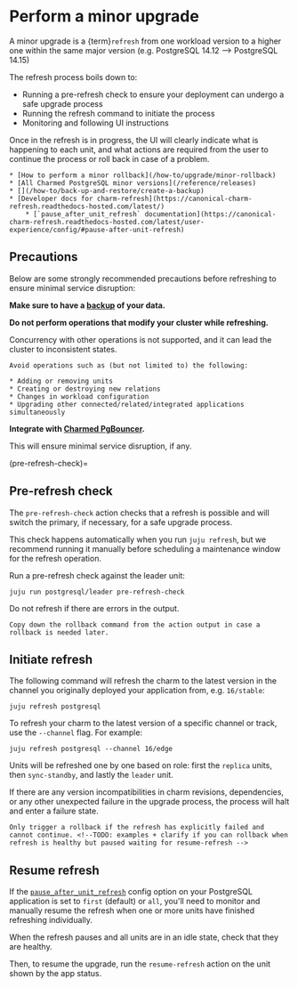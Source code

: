 # Perform a minor upgrade

A minor upgrade is a {term}`refresh` from one workload version to a higher one within the same major version (e.g. PostgreSQL 14.12 --> PostgreSQL 14.15)

The refresh process boils down to:
* Running a pre-refresh check to ensure your deployment can undergo a safe upgrade process
* Running the refresh command to initiate the process
* Monitoring and following UI instructions

Once in the refresh is in progress, the UI will clearly indicate what is happening to each unit, and what actions are required from the user to continue the process or roll back in case of a problem.

```{seealso}
* [How to perform a minor rollback](/how-to/upgrade/minor-rollback)
* [All Charmed PostgreSQL minor versions](/reference/releases)
* [](/how-to/back-up-and-restore/create-a-backup)
* [Developer docs for charm-refresh](https://canonical-charm-refresh.readthedocs-hosted.com/latest/)
    * [`pause_after_unit_refresh` documentation](https://canonical-charm-refresh.readthedocs-hosted.com/latest/user-experience/config/#pause-after-unit-refresh)
```


## Precautions

Below are some strongly recommended precautions before refreshing to ensure minimal service disruption:

**Make sure to have a [backup](/how-to/back-up-and-restore/create-a-backup) of your data.**

**Do not perform operations that modify your cluster while refreshing.**

Concurrency with other operations is not supported, and it can lead the cluster to inconsistent states.

```{dropdown} Examples
Avoid operations such as (but not limited to) the following:

* Adding or removing units
* Creating or destroying new relations
* Changes in workload configuration
* Upgrading other connected/related/integrated applications simultaneously
```

**Integrate with [Charmed PgBouncer](https://charmhub.io/pgbouncer).** 

This will ensure minimal service disruption, if any.

(pre-refresh-check)=
## Pre-refresh check

The `pre-refresh-check` action checks that a refresh is possible and will switch the primary, if necessary, for a safe upgrade process.

This check happens automatically when you run `juju refresh`, but we recommend running it manually before scheduling a maintenance window for the refresh operation.

Run a pre-refresh check against the leader unit:

```shell
juju run postgresql/leader pre-refresh-check
```

Do not refresh if there are errors in the output.

```{tip}
Copy down the rollback command from the action output in case a rollback is needed later.
```

## Initiate refresh

The following command will refresh the charm to the latest version in the channel you originally deployed your application from, e.g. `16/stable`:

```shell
juju refresh postgresql
```

To refresh your charm to the latest version of a specific channel or track, use the `--channel` flag. For example:

```shell
juju refresh postgresql --channel 16/edge
```

Units will be refreshed one by one based on role: first the `replica` units, then `sync-standby`, and lastly the `leader` unit. 

If there are any version incompatibilities in charm revisions, dependencies, or any other unexpected failure in the upgrade process, the process will halt and enter a failure state.

```{attention}
Only trigger a rollback if the refresh has explicitly failed and cannot continue. <!--TODO: examples + clarify if you can rollback when refresh is healthy but paused waiting for resume-refresh -->
```

## Resume refresh

If the [`pause_after_unit_refresh`](https://charmhub.io/postgresql/configurations?channel=16/edge#pause_after_unit_refresh) config option on your PostgreSQL application is set to `first` (default) or `all`, you'll need to monitor and manually resume the refresh when one or more units have finished refreshing individually.

When the refresh pauses and all units are in an idle state, check that they are healthy. <!-- TODO: how? -->

Then, to resume the upgrade, run the `resume-refresh` action on the unit shown by the app status.

<!--TODO: example -->
